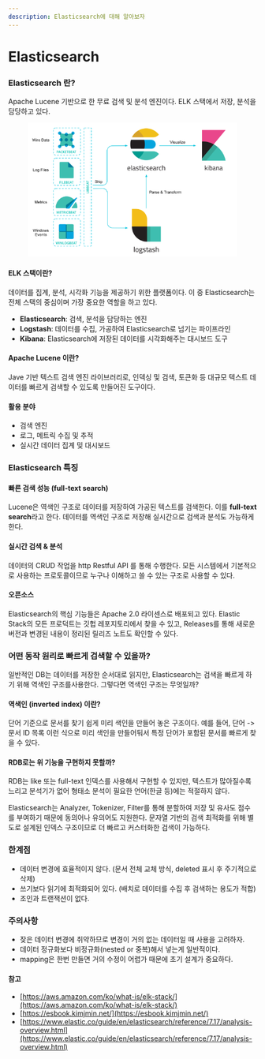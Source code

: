 ```yaml
---
description: Elasticsearch에 대해 알아보자
---
```


# Elasticsearch

### Elasticsearch 란?

Apache Lucene 기반으로 한 무료 검색 및 분석 엔진이다. ELK 스택에서 저장, 분석을 담당하고 있다.

<figure><img src="../../.gitbook/assets/image.png" alt=""><figcaption></figcaption></figure>

#### ELK 스택이란?

데이터를 집계, 분석, 시각화 기능을 제공하기 위한 플랫폼이다. 이 중 Elasticsearch는 전체 스택의 중심이며 가장 중요한 역할을 하고 있다.

* **Elasticsearch**: 검색, 분석을 담당하는 엔진
* **Logstash**: 데이터를 수집, 가공하여 Elasticsearch로 넘기는 파이프라인
* **Kibana**: Elasticsearch에 저장된 데이터를 시각화해주는 대시보드 도구

#### Apache Lucene 이란?

Jave 기반 텍스트 검색 엔진 라이브러리로, 인덱싱 및 검색, 토큰화 등 대규모 텍스트 데이터를 빠르게 검색할 수 있도록 만들어진 도구이다.

#### 활용 분야

* 검색 엔진
* 로그, 메트릭 수집 및 추적
* 실시간 데이터 집계 및 대시보드

### Elasticsearch 특징

#### 빠른 검색 성능 (full-text search)

Lucene은 역색인 구조로 데이터를 저장하여 가공된 텍스트를 검색한다. 이를 **full-text search**라고 한다. 데이터를 역색인 구조로 저장해 실시간으로 검색과 분석도 가능하게 한다.

#### 실시간 검색 & 분석

데이터의 CRUD 작업을 http Restful API 를 통해 수행한다. 모든 시스템에서 기본적으로 사용하는 프로토콜이므로 누구나 이해하고 쓸 수 있는 구조로 사용할 수 있다.

#### 오픈소스

Elasticsearch의 핵심 기능들은 Apache 2.0 라이센스로 배포되고 있다. Elastic Stack의 모든 프로덕트는 깃헙 레포지토리에서 찾을 수 있고, Releases를 통해 새로운 버전과 변경된 내용이 정리된 릴리즈 노트도 확인할 수 있다.

### 어떤 동작 원리로 빠르게 검색할 수 있을까?

일반적인 DB는 데이터를 저장한 순서대로 읽지만, Elasticsearch는 검색을 빠르게 하기 위해 역색인 구조를사용한다. 그렇다면 역색인 구조는 무엇일까?

#### 역색인 (inverted index) 이란?

단어 기준으로 문서를 찾기 쉽게 미리 색인을 만들어 놓은 구조이다. 예를 들어, 단어 -> 문서 ID 목록 이런 식으로 미리 색인을 만들어둬서 특정 단어가 포함된 문서를 빠르게 찾을 수 있다.

#### RDB로는 위 기능을 구현하지 못할까?

RDB는 like 또는 full-text 인덱스를 사용해서 구현할 수 있지만, 텍스트가 많아질수록 느리고 분석기가 없어 형태소 분석이 필요한 언어(한글 등)에는 적절하지 않다.

Elasticsearch는 Analyzer, Tokenizer, Filter를 통해 분할하여 저장 및 유사도 점수를 부여하기 때문에 동의어나 유의어도 지원한다. 문자열 기반의 검색 최적화를 위해 별도로 설계된 인덱스 구조이므로 더 빠르고 커스터화한 검색이 가능하다.

### 한계점

* 데이터 변경에 효율적이지 않다. (문서 전체 교체 방식, deleted 표시 후 주기적으로 삭제)
* 쓰기보다 읽기에 최적화되어 있다. (배치로 데이터를 수집 후 검색하는 용도가 적합)
* 조인과 트랜잭션이 없다.

### 주의사항

* 잦은 데이터 변경에 취약하므로 변경이 거의 없는 데이터일 때 사용을 고려하자.
* 데이터 정규화보다 비정규화(nested or 중복)해서 넣는게 일반적이다.
* mapping은 한번 만들면 거의 수정이 어렵가 때문에 초기 설계가 중요하다.

#### 참고

* [https://aws.amazon.com/ko/what-is/elk-stack/](https://aws.amazon.com/ko/what-is/elk-stack/)
* [https://esbook.kimjmin.net/](https://esbook.kimjmin.net/)
* [https://www.elastic.co/guide/en/elasticsearch/reference/7.17/analysis-overview.html](https://www.elastic.co/guide/en/elasticsearch/reference/7.17/analysis-overview.html)
